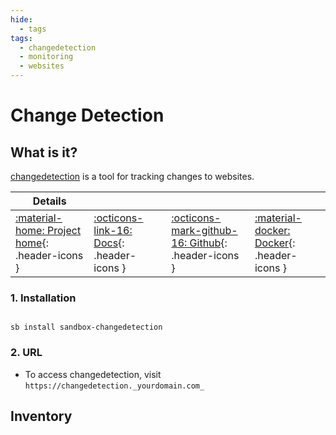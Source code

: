 ```yaml
---
hide:
  - tags
tags:
  - changedetection
  - monitoring
  - websites
---
```


# Change Detection

## What is it?

[changedetection](https://github.com/dgtlmoon/changedetection.io) is a tool for tracking changes to websites.

| Details     |             |             |             |
|-------------|-------------|-------------|-------------|
| [:material-home: Project home](https://changedetection.io){: .header-icons } | [:octicons-link-16: Docs](https://github.com/dgtlmoon/changedetection.io){: .header-icons } | [:octicons-mark-github-16: Github](https://github.com/dgtlmoon/changedetection.io){: .header-icons } | [:material-docker: Docker](https://hub.docker.com/r/linuxserver/changedetection.io){: .header-icons }|

### 1. Installation

``` shell

sb install sandbox-changedetection

```

### 2. URL

- To access changedetection, visit `https://changedetection._yourdomain.com_`

## Inventory
<!-- BEGIN SALTBOX MANAGED VARIABLES SECTION -->
<!-- END SALTBOX MANAGED VARIABLES SECTION -->
